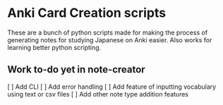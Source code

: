 # Anki Card Creation scripts

These are a bunch of python scripts made for making the process of generating notes for studying Japanese on Anki easier. Also works for learning better python scripting.

## Work to-do yet in note-creator

[ ] Add CLI
[ ] Add error handling
[ ] Add feature of inputting vocabulary using text or csv files
[ ] Add other note type addition features
